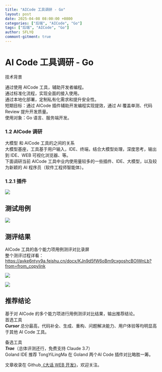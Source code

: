 ```yaml
---
title: "AICode 工具调研 - Go"
layout: post
date: 2025-04-08 08:00:00 +0800
categories: ["后端", "AICode", "Go"]
tags: ["后端", "AICode", "Go"]
author: SFLYQ
commont-gitment: true
---
```


# AI Code 工具调研 - Go 

技术背景

通过使用 AICode  工具，辅助开发者编程。  
通过标准化流程，实现全面的接入使用。  
通过本地化部署，定制私有化需求和提升安全性。  
短期目标：通过 AICode 插件辅助开发编程实现提效，通过 AI 覆盖单测、代码 Review 提升开发质量。  
使用对象：Go 语言、服务端开发。 


### 1.2 AICode 调研
大模型 和 AICode 工具的之间的关系  
大模型基座，工具基于用户输入，IDE、终端，结合大模型处理，深度思考，输出到 IDE、WEB 可视化浏览器、等。  
下面调研当前 AICode 工具中业内使用量较多的一些插件、IDE、大模型，以及较为新颖的 AI 程序员（软件工程师智能体）。

### 1.2.1 插件
![](https://sflaqiu.github.io/imgs/aicode1.png)

## 测试用例

![](https://sflaqiu.github.io/imgs/aicode2.png)

## 测评结果
AICode 工具的各个能力项用例测评对比录屏   
整个测评过程详看：https://avke6ntyv9a.feishu.cn/docx/KJn9d5fW6oBm9cxgoshcBOIWnLb?from=from_copylink     

![](https://sflaqiu.github.io/imgs/aicode4.png)

![](https://sflaqiu.github.io/imgs/aicode3.png)



## 推荐结论
基于对 AICode 的多个能力项进行用例测评对比结果，输出推荐结论。   
首选工具   
***Cursor*** 总分最高，代码补全、生成、重构、问题解决能力、用户体验等均明显高于其他 AI Code 工具。

备选工具   
***Trae***（总体评测还行，免费支持 Claude 3.7）   
Goland IDE 推荐 TongYiLingMa 在 Goland 两个AI Code 插件对比略胜一筹。  



文章收录在 Github[《大话 WEB 开发》](https://github.com/SFLAQiu/web-develop)，欢迎关注。